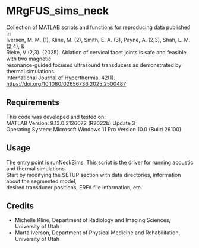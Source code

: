 # MRgFUS_sims_neck

Collection of MATLAB scripts and functions for reproducing data published in   
Iversen, M. M. (1), Kline, M. (2), Smith, E. A. (3), Payne, A. (2,3), Shah, L. M. (2,4), &  
Rieke, V (2,3). (2025). Ablation of cervical facet joints is safe and feasible with two magnetic  
resonance-guided focused ultrasound transducers as demonstrated by thermal simulations.  
International Journal of Hyperthermia, 42(1). https://doi.org/10.1080/02656736.2025.2500487

## Requirements
This code was developed and tested on:   
MATLAB Version: 9.13.0.2126072 (R2022b) Update 3  
Operating System: Microsoft Windows 11 Pro Version 10.0 (Build 26100)


## Usage 
The entry point is runNeckSims. This script is the driver for running acoustic and thermal simulations.  
Start by modifying the SETUP section with data directories, information about the segmented model,  
desired transducer positions, ERFA file information, etc.  



## Credits
 - Michelle Kline, Department of Radiology and Imaging Sciences, University of Utah
 - Marta Iverson, Department of Physical Medicine and Rehabilitation, University of Utah
